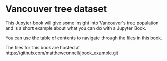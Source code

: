 # Vancouver tree dataset

This Jupyter book will give some insight into Vancouver's tree population and is a short example about what you can do with a Jupyter Book.

You can use the table of contents to navigate through the files in this book.

The files for this book are hosted at https://github.com/matthewconnell/jbook_example.git

```{tableofcontents}
```